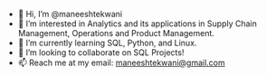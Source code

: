 - 👋 Hi, I’m @maneeshtekwani
- 👀 I’m interested in Analytics and its applications in Supply Chain Management, Operations and Product Management.
- 🌱 I’m currently learning SQL, Python, and Linux.
- 💞️ I’m looking to collaborate on SQL Projects!
- 📫 Reach me at my email: maneeshtekwani@gmail.com

<!---
maneeshtekwani/maneeshtekwani is a ✨ special ✨ repository because its `README.md` (this file) appears on your GitHub profile.
You can click the Preview link to take a look at your changes.
--->
